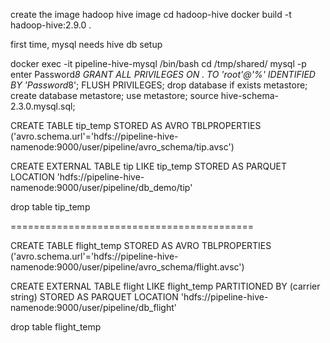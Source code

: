 create the image hadoop hive image
cd hadoop-hive
docker build -t hadoop-hive:2.9.0 .

first time, mysql needs hive db setup

docker exec -it pipeline-hive-mysql /bin/bash
cd /tmp/shared/
mysql -p
    enter Password*8
GRANT ALL PRIVILEGES ON *.* TO 'root'@'%' IDENTIFIED BY 'Password*8';
FLUSH PRIVILEGES;
drop database if exists metastore;
create database metastore;
use metastore;
source hive-schema-2.3.0.mysql.sql;

CREATE TABLE tip_temp
STORED AS AVRO
TBLPROPERTIES ('avro.schema.url'='hdfs://pipeline-hive-namenode:9000/user/pipeline/avro_schema/tip.avsc')

CREATE EXTERNAL TABLE tip
LIKE tip_temp
STORED AS PARQUET
LOCATION 'hdfs://pipeline-hive-namenode:9000/user/pipeline/db_demo/tip'

drop table tip_temp

==========================================

CREATE TABLE flight_temp
STORED AS AVRO
TBLPROPERTIES ('avro.schema.url'='hdfs://pipeline-hive-namenode:9000/user/pipeline/avro_schema/flight.avsc')

CREATE EXTERNAL TABLE flight
LIKE flight_temp
PARTITIONED BY (carrier string)
STORED AS PARQUET
LOCATION 'hdfs://pipeline-hive-namenode:9000/user/pipeline/db_flight'

drop table flight_temp



